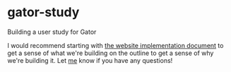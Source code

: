 # gator-study
Building a user study for Gator

I would recommend starting with [the website implementation document](https://github.com/cucapra/gator-study/blob/master/implementation.md) to get a sense of what we're building on the outline to get a sense of why we're building it.  Let [me](https://github.com/Checkmate50) know if you have any questions!
